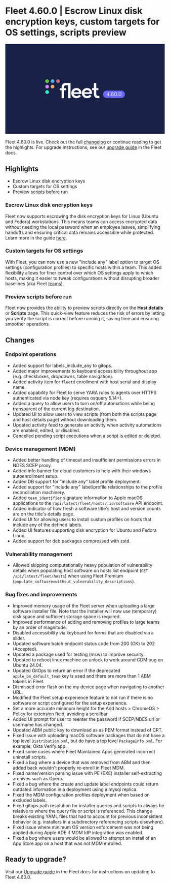 # Fleet 4.60.0 | Escrow Linux disk encryption keys, custom targets for OS settings, scripts preview

![Fleet 4.60.0](../website/assets/images/articles/fleet-4.60.0-1600x900@2x.png)

Fleet 4.60.0 is live. Check out the full [changelog](https://github.com/fleetdm/fleet/releases/tag/fleet-v4.60.0) or continue reading to get the highlights.
For upgrade instructions, see our [upgrade guide](https://fleetdm.com/docs/deploying/upgrading-fleet) in the Fleet docs.

## Highlights
- Escrow Linux disk encryption keys
- Custom targets for OS settings
- Preview scripts before run

### Escrow Linux disk encryption keys

Fleet now supports escrowing the disk encryption keys for Linux (Ubuntu and Fedora) workstations. This means teams can access encrypted data without needing the local password when an employee leaves, simplifying handoffs and ensuring critical data remains accessible while protected. Learn more in the guide [here](https://fleetdm.com/guides/enforce-disk-encryption).

### Custom targets for OS settings

With Fleet, you can now use a new "include any" label option to target OS settings (configuration profiles) to specific hosts within a team. This added flexibility allows for finer control over which OS settings apply to which hosts, making it easier to tweak configurations without disrupting broader baselines (aka Fleet [teams](https://fleetdm.com/guides/teams#basic-article)).

### Preview scripts before run

Fleet now provides the ability to preview scripts directly on the **Host details** or **Scripts** page. This quick-view feature reduces the risk of errors by letting you verify the script is correct before running it, saving time and ensuring smoother operations.

## Changes

### Endpoint operations
- Added support for labels_include_any to gitops.
- Added major improvements to keyboard accessibility throughout app (e.g. checkboxes, dropdowns, table navigation).
- Added activity item for `fleetd` enrollment with host serial and display name.
- Added capability for Fleet to serve YARA rules to agents over HTTPS authenticated via node key (requires osquery 5.14+).
- Added a query to allow users to turn on/off automations while being transparent of the current log destination.
- Updated UI to allow users to view scripts (from both the scripts page and host details page) without downloading them.
- Updated activity feed to generate an activity when activity automations are enabled, edited, or disabled.
- Cancelled pending script executions when a script is edited or deleted.

### Device management (MDM)
- Added better handling of timeout and insufficient permissions errors in NDES SCEP proxy.
- Added info banner for cloud customers to help with their windows autoenrollment setup.
- Added DB support for "include any" label profile deployment.
- Added support for "include any" label/profile relationships to the profile reconciliation machinery.
- Added `team_identifier` signature information to Apple macOS applications to the `/api/latest/fleet/hosts/:id/software` API endpoint.
- Added indicator of how fresh a software title's host and version counts are on the title's details page.
- Added UI for allowing users to install custom profiles on hosts that include any of the defined labels.
- Added UI features supporting disk encryption for Ubuntu and Fedora Linux.
- Added support for deb packages compressed with zstd.

### Vulnerability management
- Allowed skipping computationally heavy population of vulnerability details when populating host software on hosts list endpoint (`GET /api/latest/fleet/hosts`) when using Fleet Premium (`populate_software=without_vulnerability_descriptions`).

### Bug fixes and improvements
- Improved memory usage of the Fleet server when uploading a large software installer file. Note that the installer will now use (temporary) disk space and sufficient storage space is required.
- Improved performance of adding and removing profiles to large teams by an order of magnitude.
- Disabled accessibility via keyboard for forms that are disabled via a slider.
- Updated software batch endpoint status code from 200 (OK) to 202 (Accepted).
- Updated a package used for testing (msw) to improve security.
- Updated to reboot linux machine on unlock to work around GDM bug on Ubuntu 24.04.
- Updated GitOps to return an error if the deprecated `apple_bm_default_team` key is used and there are more than 1 ABM tokens in Fleet.
- Dismissed error flash on the my device page when navigating to another URL.
- Modified the Fleet setup experience feature to not run if there is no software or script configured for the setup experience.
- Set a more accurate minimum height for the Add hosts > ChromeOS > Policy for extension field, avoiding a scrollbar.
- Added UI prompt for user to reenter the password if SCEP/NDES url or username has changed.
- Updated ABM public key to download as as PEM format instead of CRT.
- Fixed issue with uploading macOS software packages that do not have a top level `Distribution.xml`, but do have a top level `PackageInfo.xml`. For example, Okta Verify.app.
- Fixed some cases where Fleet Maintained Apps generated incorrect uninstall scripts.
- Fixed a bug where a device that was removed from ABM and then added back wouldn't properly re-enroll in Fleet MDM.
- Fixed name/version parsing issue with PE (EXE) installer self-extracting archives such as Opera.
- Fixed a bug where the create and update label endpoints could return outdated information in a deployment using a mysql replica.
- Fixed the MDM configuration profiles deployment when based on excluded labels.
- Fixed gitops path resolution for installer queries and scripts to always be relative to where the query file or script is referenced. This change breaks existing YAML files that had to account for previous inconsistent behavior (e.g. installers in a subdirectory referencing scripts elsewhere).
- Fixed issue where minimum OS version enforcement was not being applied during Apple ADE if MDM IdP integration was enabled.
- Fixed a bug where users would be allowed to attempt an install of an App Store app on a host that was not MDM enrolled.

## Ready to upgrade?

Visit our [Upgrade guide](https://fleetdm.com/docs/deploying/upgrading-fleet) in the Fleet docs for instructions on updating to Fleet 4.60.0.

<meta name="category" value="releases">
<meta name="authorFullName" value="Noah Talerman">
<meta name="authorGitHubUsername" value="noahtalerman">
<meta name="publishedOn" value="2024-11-25">
<meta name="articleTitle" value="Fleet 4.60.0 | Escrow Linux disk encryption keys, custom targets for OS settings, scripts preview">
<meta name="articleImageUrl" value="../website/assets/images/articles/fleet-4.60.0-1600x900@2x.png">